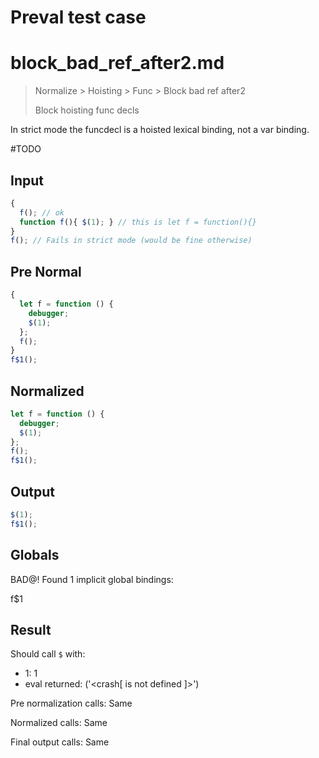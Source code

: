 # Preval test case

# block_bad_ref_after2.md

> Normalize > Hoisting > Func > Block bad ref after2
>
> Block hoisting func decls

In strict mode the funcdecl is a hoisted lexical binding, not a var binding.

#TODO

## Input

`````js filename=intro
{
  f(); // ok
  function f(){ $(1); } // this is let f = function(){}
}
f(); // Fails in strict mode (would be fine otherwise)
`````

## Pre Normal

`````js filename=intro
{
  let f = function () {
    debugger;
    $(1);
  };
  f();
}
f$1();
`````

## Normalized

`````js filename=intro
let f = function () {
  debugger;
  $(1);
};
f();
f$1();
`````

## Output

`````js filename=intro
$(1);
f$1();
`````

## Globals

BAD@! Found 1 implicit global bindings:

f$1

## Result

Should call `$` with:
 - 1: 1
 - eval returned: ('<crash[ <ref> is not defined ]>')

Pre normalization calls: Same

Normalized calls: Same

Final output calls: Same
